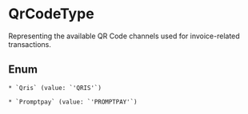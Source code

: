 # QrCodeType

Representing the available QR Code channels used for invoice-related transactions.


## Enum


    * `Qris` (value: `'QRIS'`)

    * `Promptpay` (value: `'PROMPTPAY'`)


